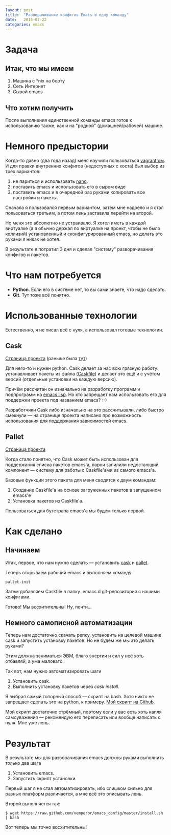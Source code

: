 ```yaml
---
layout: post
title:  "Разворачивание конфигов Emacs в одну команду"
date:   2015-07-22
categories: emacs
---
```


# Задача

## Итак, что мы имеем

1.  Машина с *nix на борту
2.  Сеть Интернет
3.  Сырой emacs

## Что хотим получить

После выполнения единственной команды emacs готов к использованию также, как и на "родной" (домашней/рабочей) машине.

# Немного предыстории

Когда-то давно (два года назад) меня научили пользоваться [vagrant'ом](https://www.vagrantup.com/). И для правки внутренних конфигов (недоступных с хоста) был выбор из трёх вариантов:
1.  не париться и использовать [nano](http://www.nano-editor.org/).
2.  поставить emacs и использовать его в сыром виде
3.  поставить emacs и в очередной раз руками копировать все настройки и пакеты.

Сначала я пользовался первым вариантом, затем мне надоело и я стал пользоваться третьим, а потом лень заставила перейти на второй.

Но меня это абсолютно не устраивало. Я хотел иметь в каждой виртуалке (а я обычно держал по виртуалке на проект, чтобы не было коллизий) установленный и сконфигурированный emacs, но делать это руками я никак не хотел.

В результате я потратил 3 дня и сделал "систему" разворачивания конфигов и пакетов.

# Что нам потребуется

-   **Python**. Если его в системе нет, то вы сами знаете, что надо сделать.
-   **Git**. Тут тоже всё понятно.

# Использованные технологии

Естественно, я не писал всё с нуля, а использовал готовые технологии.

## Cask

[Страница проекта](http://cask.readthedocs.org/en/latest/#) (раньше была [тут](https://cask.github.io/))

Для него-то и нужен python. Cask делает за нас всю грязную работу: устанавливает пакеты из файла ([Caskfile](https://cask.github.io/dsl.html)) и делает это ещё и с учётом версий (отдельные установки на каждую версию).

Причём рассчитан он изначально на разработку программ и подпрограмм на [emacs lisp](https://ru.wikipedia.org/wiki/Emacs_Lisp). Но кто запрещает нам использовать его для поддержки проекта под названием emacs? :-)

Разработчики Cask либо изначально на это рассчитывали, либо быстро смекнули — на странице проекта написано про возможность использования для поддержания зависимостей emacs.

## Pallet

[Страница проекта](https://github.com/rdallasgray/pallet)

Когда стало понятно, что Cask может быть использован для поддержания списка пакетов emacs'а, парни запилили недостающий компонент — систему для работы с Caskfile'ами из самого emacs'а.

Базовые функции этого пакета для меня сводятся к двум командам:
1.  Создание Caskfile'а на основе загруженных пакетов в запущенном emacs'е
2.  Установка пакетов из Caskfile'а.

Пользоваться для бутстрапа emacs'а мы будем только первой.

# Как сделано

## Начинаем

Итак, первое, что нам нужно сделать — установить [cask](http://cask.readthedocs.org/en/latest/guide/installation.html) и [pallet](https://github.com/rdallasgray/pallet#installation).

Теперь открываем рабочий emacs и выполняем команду

    pallet-init

Затем добавляем Caskfile в папку .emacs.d git-репозитория с нашими конфигами.

Готово! Мы восхитительны! Ну, почти…


## Немного самописной автоматизации

Теперь нам достаточно скачать репку, установить на целевой машине cask и запустить установку пакетов. Но не будем же мы это делать руками?

Этим должна заниматься ЭВМ, благо энергии и сил у неё хоть отбавляй, а ума маловато.

Так вот, нам нужно автоматизировать шаги
1.  Установить cask.
2.  Выполнить установку пакетов через *cask install*.

Я выбрал самый топорный способ — скрипт на bash. Хотя никто не запрещает сделать это на python, к примеру. [Мой скрипт на Github](https://github.com/vemperor/emacs_config/blob/master/install.sh).

Мой скрипт достаточно стрёмный, поэтому если у вас есть хоть капля самоуважения — рекомендую его переписать или вообще написать с нуля. Мне уже лень.

# Результат

В результате мы для разворачивания emacs должны руками выполнить только два шага
1.  Установить emacs.
2.  Запустить скрипт установки.

Первый шаг я не стал автоматизировать, ибо слишком сильно для разных платформ различается, а мне всё это описывать лень.

Второй выполняется так:

    $ wget https://raw.github.com/vemperor/emacs_config/master/install.sh | bash

Вот теперь мы точно восхитительны!
